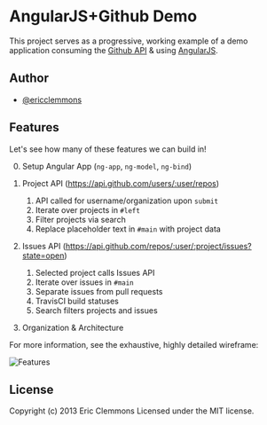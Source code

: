 AngularJS+Github Demo
===================

This project serves as a progressive, working example of a demo
application consuming the [Github API][1] & using [AngularJS][2].


Author
------

- [@ericclemmons][3]


Features
--------

Let's see how many of these features we can build in!

0. Setup Angular App (`ng-app`, `ng-model`, `ng-bind`)

1. Project API (https://api.github.com/users/:user/repos)

    1. API called for username/organization upon `submit`
    2. Iterate over projects in `#left`
    3. Filter projects via search
    4. Replace placeholder text in `#main` with project data

2. Issues API (https://api.github.com/repos/:user/:project/issues?state=open)

    1. Selected project calls Issues API
    2. Iterate over issues in `#main`
    3. Separate issues from pull requests
    4. TravisCI build statuses
    5. Search filters projects and issues

3. Organization & Architecture

For more information, see the exhaustive, highly detailed wireframe:

![Features](https://raw.github.com/ericclemmons/angular-github-demo/master/features.jpg)


License
-------

Copyright (c) 2013 Eric Clemmons Licensed under the MIT license.


[1]: http://developer.github.com/
[2]: http://angularjs.org/
[3]: https://twitter.com/ericclemmons